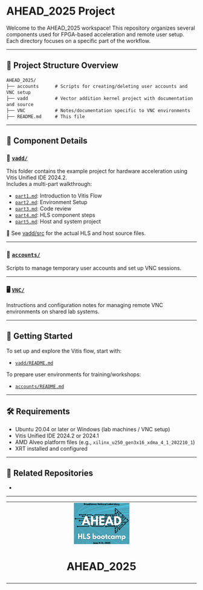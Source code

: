 <table class="sphinxhide" width="100%">
 <tr>
   <td align="center"><img src="vadd/images/copy.png" width="30%"/><h1>AHEAD_2025</h1>
   </td>
 </tr>
 <tr>
 <td>
 </td>
 </tr>

# AHEAD_2025 Project

Welcome to the AHEAD_2025 workspace! This repository organizes several components used for FPGA-based acceleration and remote user setup. Each directory focuses on a specific part of the workflow.

---

## 📂 Project Structure Overview
```
AHEAD_2025/
├── accounts      # Scripts for creating/deleting user accounts and VNC setup
├── vadd          # Vector addition kernel project with documentation and source
├── VNC           # Notes/documentation specific to VNC environments
├── README.md     # This file
```

---

## 📜 Component Details

### 🔧 [`vadd/`](./vadd)
This folder contains the example project for hardware acceleration using Vitis Unified IDE 2024.2.  
Includes a multi-part walkthrough:
- [`part1.md`](./vadd/part1.md): Introduction to Vitis Flow
- [`part2.md`](./vadd/part2.md): Environment Setup  
- [`part3.md`](./vadd/part3.md): Code review
- [`part4.md`](./vadd/part4.md): HLS component steps  
- [`part5.md`](./vadd/part5.md): Host and system project

📁 See [vadd/src](./vadd/src) for the actual HLS and host source files.

---

### 👤 [`accounts/`](./accounts)
Scripts to manage temporary user accounts and set up VNC sessions.

<!-- Includes:
- `user_create.sh` / `user_delete.sh`: User management
- `user_vnc.sh`: VNC setup per user
- `README.md`: Details for system admins -->

---

### 🖥️ [`VNC/`](./VNC)
Instructions and configuration notes for managing remote VNC environments on shared lab systems.

---

## 🧭 Getting Started

To set up and explore the Vitis flow, start with:
- [`vadd/README.md`](./vadd/README.md)

To prepare user environments for training/workshops:
- [`accounts/README.md`](./accounts/README.md)

---

## 🛠️ Requirements
- Ubuntu 20.04 or later or Windows (lab machines / VNC setup)
- Vitis Unified IDE 2024.2 or 2024.1
- AMD Alveo platform files (e.g., `xilinx_u250_gen3x16_xdma_4_1_202210_1`)
- XRT installed and configured

---

## 🔗 Related Repositories

- 

---
